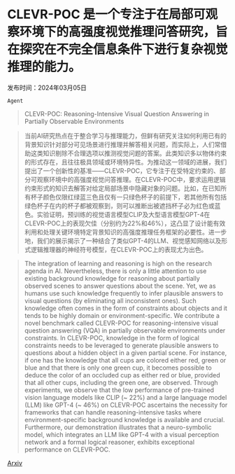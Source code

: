# CLEVR-POC 是一个专注于在局部可观察环境下的高强度视觉推理问答研究，旨在探究在不完全信息条件下进行复杂视觉推理的能力。

发布时间：2024年03月05日

`Agent`

> CLEVR-POC: Reasoning-Intensive Visual Question Answering in Partially Observable Environments

> 当前AI研究热点在于整合学习与推理能力，但鲜有研究关注如何利用已有的背景知识针对部分可见场景进行推理并解答相关问题，而实际上，人们常借助这类知识剔除不合理选项以推测视觉问题的答案。此类知识多以物体约束的形式存在，且往往极具领域或环境特异性。为推动这一领域的进展，我们提出了一个创新性的基准——CLEVR-POC，它专注于在受特定约束的、部分可观察环境中的高强度视觉问答推理。在CLEVR-POC中，要求运用逻辑约束形式的知识去解答对给定局部场景中隐藏对象的问题。比如，在已知所有杯子颜色仅限红绿蓝三色且仅有一只绿色杯子的前提下，若其他所有包括绿色杯子在内的杯子都被观察到，则可以推断出被遮挡杯子必为红色或蓝色。实验证明，预训练的视觉语言模型CLIP及大型语言模型GPT-4在CLEVR-POC上的表现欠佳（分别约为22%和46%），这凸显了设计能有效利用和处理关键环境特定背景知识的高强度推理任务框架的必要性。进一步地，我们的展示揭示了一种结合了类似GPT-4的LLM、视觉感知网络以及形式逻辑推理器的神经符号模型，在CLEVR-POC上的表现尤为出色。

> The integration of learning and reasoning is high on the research agenda in AI. Nevertheless, there is only a little attention to use existing background knowledge for reasoning about partially observed scenes to answer questions about the scene. Yet, we as humans use such knowledge frequently to infer plausible answers to visual questions (by eliminating all inconsistent ones). Such knowledge often comes in the form of constraints about objects and it tends to be highly domain or environment-specific. We contribute a novel benchmark called CLEVR-POC for reasoning-intensive visual question answering (VQA) in partially observable environments under constraints. In CLEVR-POC, knowledge in the form of logical constraints needs to be leveraged to generate plausible answers to questions about a hidden object in a given partial scene. For instance, if one has the knowledge that all cups are colored either red, green or blue and that there is only one green cup, it becomes possible to deduce the color of an occluded cup as either red or blue, provided that all other cups, including the green one, are observed. Through experiments, we observe that the low performance of pre-trained vision language models like CLIP (~ 22%) and a large language model (LLM) like GPT-4 (~ 46%) on CLEVR-POC ascertains the necessity for frameworks that can handle reasoning-intensive tasks where environment-specific background knowledge is available and crucial. Furthermore, our demonstration illustrates that a neuro-symbolic model, which integrates an LLM like GPT-4 with a visual perception network and a formal logical reasoner, exhibits exceptional performance on CLEVR-POC.

[Arxiv](https://arxiv.org/abs/2403.03203)